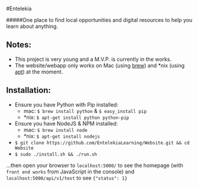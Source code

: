 #Entelekia

#####One place to find local opportunities and digital resources to help you learn about anything.

## Notes:
- This project is very young and a M.V.P. is currently in the works.
- The website/webapp only works on Mac (using [brew](http://brew.sh/)) and *nix (using [apt](https://wiki.debian.org/Apt)) at the moment.

## Installation:
- Ensure you have Python with Pip installed:
    - mac: `$ brew install python` & `$ easy_install pip`
    - *nix: `$ apt-get install python python-pip`
- Ensure you have NodeJS & NPM installed:
    - mac: `$ brew install node`
    - *nix: `$ apt-get install nodejs`
- `$ git clone https://github.com/EntelekiaLearning/Website.git && cd Website`
- `$ sudo ./install.sh && ./run.sh`

...then open your browser to `localhost:5000/` to see the homepage (with `front end works` from JavaScript in the console) and `localhost:5000/api/v1/test` to see `{"status": 1}`
